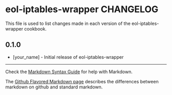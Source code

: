 eol-iptables-wrapper CHANGELOG
==============================

This file is used to list changes made in each version of the eol-iptables-wrapper cookbook.

0.1.0
-----
- [your_name] - Initial release of eol-iptables-wrapper

- - -
Check the [Markdown Syntax Guide](http://daringfireball.net/projects/markdown/syntax) for help with Markdown.

The [Github Flavored Markdown page](http://github.github.com/github-flavored-markdown/) describes the differences between markdown on github and standard markdown.
